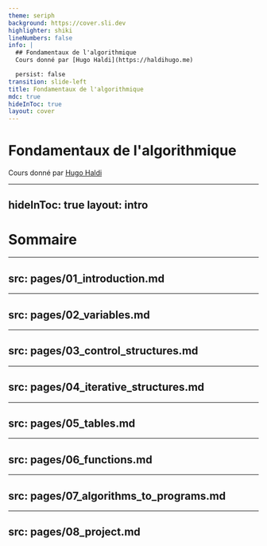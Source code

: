 ```yaml
---
theme: seriph
background: https://cover.sli.dev
highlighter: shiki
lineNumbers: false
info: |
  ## Fondamentaux de l'algorithmique
  Cours donné par [Hugo Haldi](https://haldihugo.me)

  persist: false
transition: slide-left
title: Fondamentaux de l'algorithmique
mdc: true
hideInToc: true
layout: cover
---
```


# Fondamentaux de l'algorithmique

Cours donné par [Hugo Haldi](https://haldihugo.me)

---
hideInToc: true
layout: intro
---

# Sommaire

<Toc minDepth="1" maxDepth="1" />

---
src: pages/01_introduction.md
---

---
src: pages/02_variables.md
---

---
src: pages/03_control_structures.md
---

---
src: pages/04_iterative_structures.md
---

---
src: pages/05_tables.md
---

---
src: pages/06_functions.md
---

---
src: pages/07_algorithms_to_programs.md
---

---
src: pages/08_project.md
---
